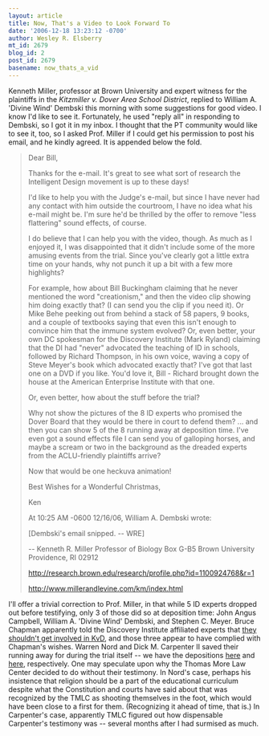 ```yaml
---
layout: article
title: Now, That's a Video to Look Forward To
date: '2006-12-18 13:23:12 -0700'
author: Wesley R. Elsberry
mt_id: 2679
blog_id: 2
post_id: 2679
basename: now_thats_a_vid
---
```

Kenneth Miller, professor at Brown University and expert witness for the plaintiffs in the _Kitzmiller v. Dover Area School District_, replied to William A. 'Divine Wind' Dembski this morning with some suggestions for good video. I know I'd like to see it. Fortunately, he used "reply all" in responding to Dembski, so I got it in my inbox. I thought that the PT community would like to see it, too, so I asked Prof. Miller if I could get his permission to post his email, and he kindly agreed. It is appended below the fold.

> Dear Bill,
> 
> Thanks for the e-mail.  It's great to see what sort of research the Intelligent Design movement is up to these days!
> 
> I'd like to help you with the Judge's e-mail, but since I have never had any contact with him outside the courtroom, I have no idea what his e-mail might be.  I'm sure he'd be thrilled by the offer to remove "less flattering" sound effects, of course.
> 
> I do believe that I can help you with the video, though.  As much as I enjoyed it, I was disappointed that it didn't include some of the more amusing events from the trial.  Since you've clearly got a little extra time on your hands, why not punch it up a bit with a few more highlights?
> 
> For example, how about Bill Buckingham claiming that he never mentioned the word "creationism," and then the video clip showing him doing exactly that? (I can send you the clip if you need it).  Or Mike Behe peeking out from behind a stack of 58 papers, 9 books, and a couple of textbooks saying that even this isn't enough to convince him that the immune system evolved?  Or, even better, your own DC spokesman for the Discovery Institute (Mark Ryland) claiming that the DI had "never" advocated the teaching of ID in schools, followed by Richard Thompson, in his own voice, waving a copy of Steve Meyer's book which advocated exactly that? I've got that last one on a DVD if you like. You'd love it, Bill - Richard brought down the house at the American Enterprise Institute with that one.
> 
> Or, even better, how about the stuff before the trial?
> 
> Why not show the pictures of the 8 ID experts who promised the Dover Board that they would be there in court to defend them? ... and then you can show 5 of the 8 running away at deposition time. I've even got a sound effects file I can send you of galloping horses, and maybe a scream or two in the background as the dreaded experts from the ACLU-friendly plaintiffs arrive?
> 
> Now that would be one heckuva animation!
> 
> Best Wishes for a Wonderful Christmas,
> 
> Ken
> 
> At 10:25 AM -0600 12/16/06, William A. Dembski wrote:
> 
> \[Dembski's email snipped. -- WRE\]
> 
> -- 
> Kenneth R. Miller
> Professor of Biology
> Box G-B5
> Brown University
> Providence, RI 02912
> 
> http://research.brown.edu/research/profile.php?id=1100924768&r=1
> 
> http://www.millerandlevine.com/km/index.html

I'll offer a trivial correction to Prof. Miller, in that while 5 ID experts dropped out before testifying, only 3 of those did so at deposition time: John Angus Campbell, William A. 'Divine Wind' Dembski, and Stephen C. Meyer. Bruce Chapman apparently told the Discovery Institute affiliated experts that [they shouldn't get involved in KvD](http://seattletimes.nwsource.com/html/localnews/2002953668_id26m.html), and those three appear to have complied with Chapman's wishes. Warren Nord and Dick M. Carpenter II saved their running away for during the trial itself -- we have the depositions [here](http://www2.ncseweb.org/kvd/depo/2005-06-07_deposition_Nord.pdf) and [here](http://www2.ncseweb.org/kvd/depo/2005-05-17_deposition_Carpenter.pdf), respectively. One may speculate upon why the Thomas More Law Center decided to do without their testimony. In Nord's case, perhaps his insistence that religion should be a part of the educational curriculum despite what the Constitution and courts have said about that was recognized by the TMLC as shooting themselves in the foot, which would have been close to a first for them. (Recognizing it ahead of time, that is.) In Carpenter's case, apparently TMLC figured out how dispensable Carpenter's testimony was -- several months after I had surmised as much.

